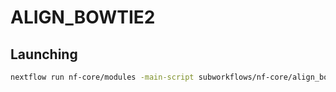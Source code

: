 # ALIGN_BOWTIE2

## Launching

```sh
nextflow run nf-core/modules -main-script subworkflows/nf-core/align_bowtie2/main.nf -r subworkflow-launch -entry ALIGN_BOWTIE2
```
